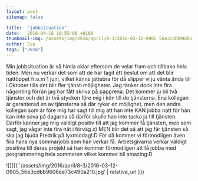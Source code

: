 ```yaml
---
layout: post
sitemap: false

title:  "jobbsituation"
date:   2016-04-16 10:55:00 +0100
thumbnail-img: /assets/img/2016/april/8-3/2016-03-12-0905_56e3cdbb9606ee73c490a210.jpg
author: Eva
tags: ["2016"]
---
```


Min jobbsituation är så himla oklar eftersom de velar fram och tillbaka hela tiden. Men nu verkar det som att de har tagit ett beslut om att det blir nattöppet fr.o.m 1 juni, vilket känns jättebra för då slipper vi ju vänta ända till i Oktober tills det blir fler tjänst-möjligheter. Jag tänker dock inte fira någonting förrän jag har fått skriva på papprena. Det kommer ju bli två tjänster och det är två stycken före mig i kön till de tjänsterna. Ena kollegan är garanterad en av tjänsterna så där ryker en möjlighet, men den andra kollegan som är före mig har sagt till mig att han inte KAN jobba natt för han kan inte sova på dagarna så därför skulle han inte tacka ja till tjänsten. Därför känner jag mig väldigt positiv till att jag kommer få tjänsten, men som sagt, jag vågar inte fira nåt i förväg x) MEN blir det så att jag får tjänsten så ska jag bjuda Fredrik på lyxmiddag!:D För då kommer vi förmodligen även fira hans nya sommarjobb som han verkar få. Arbetsgivarna verkar väldigt positiva till deras projekt så han kommer förmodligen att få jobba med programmering hela sommaren vilket kommer bli amazing:D

![]({{ '/assets/img/2016/april/8-3/2016-03-12-0905_56e3cdbb9606ee73c490a210.jpg'  | relative_url }})

